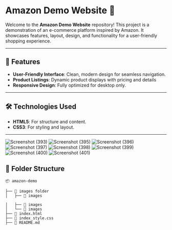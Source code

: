 # Amazon Demo Website 🌟

Welcome to the **Amazon Demo Website** repository! This project is a demonstration of an e-commerce platform inspired by Amazon. It showcases features, layout, design, and functionality for a user-friendly shopping experience.

---

## 🚀 Features

- **User-Friendly Interface**: Clean, modern design for seamless navigation.
- **Product Listings**: Dynamic product displays with pricing and details
- **Responsive Design**: Fully optimized for desktop only. 

---

## 🛠️ Technologies Used

- **HTML5**: For structure and content.
- **CSS3**: For styling and layout.

---

![Screenshot (393)](https://github.com/user-attachments/assets/51fe521c-c3aa-4b26-83fe-0fd0d4863de9)
![Screenshot (395)](https://github.com/user-attachments/assets/ed5a1d36-abd6-412f-8ce2-be3b856e0fd1)
![Screenshot (396)](https://github.com/user-attachments/assets/5284efda-6474-45ff-bd03-f54fb8db6ac1)
![Screenshot (397)](https://github.com/user-attachments/assets/07e16efa-5eb1-400c-9d31-f843322d33c9)
![Screenshot (398)](https://github.com/user-attachments/assets/ac79af73-3d43-412c-b7af-7a638ab8cd7e)
![Screenshot (399)](https://github.com/user-attachments/assets/8c544c59-f427-4b6d-a825-730a8ed53051)
![Screenshot (400)](https://github.com/user-attachments/assets/6924a3b8-2091-4147-9a7c-54a47aa8c675)
![Screenshot (401)](https://github.com/user-attachments/assets/08eb11b8-12d7-4a3a-8a2e-79cd9f67a7d6)

## 📂 Folder Structure
```plaintext
📦 amazon-demo

├── 📁 images folder
│   ├── 📁 images

│   ├── 📁 images
│   └── 📁 images
├── 📄 index.html
├── 📄 index_style.css
├── 📄 README.md


